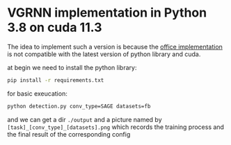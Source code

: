 # VGRNN implementation in Python 3.8 on cuda 11.3

The idea to implement such a version is because the [office implementation](https://github.com/VGraphRNN/VGRNN) is not compatible with the latest version of python library and cuda.

at begin we need to install the python library:
```bash
pip install -r requirements.txt
```

for basic exeucation:
```bash
python detection.py conv_type=SAGE datasets=fb
```

and we can get a dir `./output` and a picture named by `[task]_[conv_type]_[datasets].png` which records the training process and the final result of the corresponding config 
